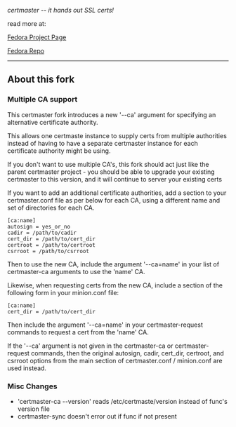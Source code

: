 _certmaster -- it hands out SSL certs!_
 
read more at:

[Fedora Project Page](https://fedorahosted.org/certmaster/)

[Fedora Repo](http://git.fedorahosted.org/git/?p=certmaster.git;a=summary)

---

## About this fork

### Multiple CA support

This certmaster fork introduces a new '--ca' argument for specifying an alternative certificate authority.

This allows one certmaste instance to supply certs from multiple authorities instead of having to have a 
separate certmaster instance for each certificate authority might be using.

If you don't want to use multiple CA's, this fork should act just like the parent certmaster project - you
should be able to upgrade your existing certmaster to this version, and it will continue to server your existing certs

If you want to add an additional certificate authorities, add a section to your certmaster.conf file as per below 
for each CA, using a different name and set of directories for each CA.

    [ca:name]
    autosign = yes_or_no
    cadir = /path/to/cadir
    cert_dir = /path/to/cert_dir
    certroot = /path/to/certroot
    csrroot = /path/to/csrroot

Then to use the new CA, include the argument '--ca=name' in your list of certmaster-ca arguments to use the 'name' CA.

Likewise, when requesting certs from the new CA, include a section of the following form in your minion.conf file:

    [ca:name]
    cert_dir = /path/to/cert_dir

Then include the argument '--ca=name' in your certmaster-request commands to request a cert from the 'name' CA.

If the '--ca' argument is not given in the certmaster-ca or certmaster-request commands, then the original 
autosign, cadir, cert_dir, certroot, and csrroot options from the main section of certmaster.conf / minion.conf are used instead.

### Misc Changes
+ 'certmaster-ca --version' reads /etc/certmaste/version instead of func's version file
+ certmaster-sync doesn't error out if func if not present

